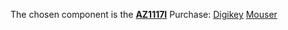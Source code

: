 The chosen component is the [**AZ1117I**](https://www.diodes.com/assets/Datasheets/AZ1117I.pdf)
Purchase: [Digikey](https://www.digikey.com/en/products/detail/diodes-incorporated/AZ1117IH-3-3TRG1/5699672) [Mouser](https://www.mouser.com/ProductDetail/Diodes-Incorporated/AZ1117IH-3.3TRG1?qs=cpo3%2FpBou2jnS4SxLgAVoA%3D%3D)